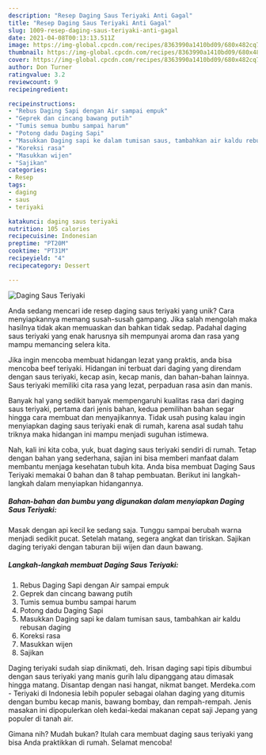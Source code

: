 ```yaml
---
description: "Resep Daging Saus Teriyaki Anti Gagal"
title: "Resep Daging Saus Teriyaki Anti Gagal"
slug: 1009-resep-daging-saus-teriyaki-anti-gagal
date: 2021-04-08T00:13:13.511Z
image: https://img-global.cpcdn.com/recipes/8363990a1410bd09/680x482cq70/daging-saus-teriyaki-foto-resep-utama.jpg
thumbnail: https://img-global.cpcdn.com/recipes/8363990a1410bd09/680x482cq70/daging-saus-teriyaki-foto-resep-utama.jpg
cover: https://img-global.cpcdn.com/recipes/8363990a1410bd09/680x482cq70/daging-saus-teriyaki-foto-resep-utama.jpg
author: Don Turner
ratingvalue: 3.2
reviewcount: 9
recipeingredient:

recipeinstructions:
- "Rebus Daging Sapi dengan Air sampai empuk"
- "Geprek dan cincang bawang putih"
- "Tumis semua bumbu sampai harum"
- "Potong dadu Daging Sapi"
- "Masukkan Daging sapi ke dalam tumisan saus, tambahkan air kaldu rebusan daging"
- "Koreksi rasa"
- "Masukkan wijen"
- "Sajikan"
categories:
- Resep
tags:
- daging
- saus
- teriyaki

katakunci: daging saus teriyaki 
nutrition: 105 calories
recipecuisine: Indonesian
preptime: "PT20M"
cooktime: "PT31M"
recipeyield: "4"
recipecategory: Dessert

---
```



![Daging Saus Teriyaki](https://img-global.cpcdn.com/recipes/8363990a1410bd09/680x482cq70/daging-saus-teriyaki-foto-resep-utama.jpg)

Anda sedang mencari ide resep daging saus teriyaki yang unik? Cara menyiapkannya memang susah-susah gampang. Jika salah mengolah maka hasilnya tidak akan memuaskan dan bahkan tidak sedap. Padahal daging saus teriyaki yang enak harusnya sih mempunyai aroma dan rasa yang mampu memancing selera kita.

Jika ingin mencoba membuat hidangan lezat yang praktis, anda bisa mencoba beef teriyaki. Hidangan ini terbuat dari daging yang direndam dengan saus teriyaki, kecap asin, kecap manis, dan bahan-bahan lainnya. Saus teriyaki memiliki cita rasa yang lezat, perpaduan rasa asin dan manis.

Banyak hal yang sedikit banyak mempengaruhi kualitas rasa dari daging saus teriyaki, pertama dari jenis bahan, kedua pemilihan bahan segar hingga cara membuat dan menyajikannya. Tidak usah pusing kalau ingin menyiapkan daging saus teriyaki enak di rumah, karena asal sudah tahu triknya maka hidangan ini mampu menjadi suguhan istimewa.


Nah, kali ini kita coba, yuk, buat daging saus teriyaki sendiri di rumah. Tetap dengan bahan yang sederhana, sajian ini bisa memberi manfaat dalam membantu menjaga kesehatan tubuh kita. Anda bisa membuat Daging Saus Teriyaki memakai 0 bahan dan 8 tahap pembuatan. Berikut ini langkah-langkah dalam menyiapkan hidangannya.

<!--inarticleads1-->

##### Bahan-bahan dan bumbu yang digunakan dalam menyiapkan Daging Saus Teriyaki:



Masak dengan api kecil ke sedang saja. Tunggu sampai berubah warna menjadi sedikit pucat. Setelah matang, segera angkat dan tiriskan. Sajikan daging teriyaki dengan taburan biji wijen dan daun bawang. 

<!--inarticleads2-->

##### Langkah-langkah membuat Daging Saus Teriyaki:

1. Rebus Daging Sapi dengan Air sampai empuk
1. Geprek dan cincang bawang putih
1. Tumis semua bumbu sampai harum
1. Potong dadu Daging Sapi
1. Masukkan Daging sapi ke dalam tumisan saus, tambahkan air kaldu rebusan daging
1. Koreksi rasa
1. Masukkan wijen
1. Sajikan


Daging teriyaki sudah siap dinikmati, deh. Irisan daging sapi tipis dibumbui dengan saus teriyaki yang manis gurih lalu dipanggang atau dimasak hingga matang. Disantap dengan nasi hangat, nikmat banget. Merdeka.com - Teriyaki di Indonesia lebih populer sebagai olahan daging yang ditumis dengan bumbu kecap manis, bawang bombay, dan rempah-rempah. Jenis masakan ini dipopulerkan oleh kedai-kedai makanan cepat saji Jepang yang populer di tanah air. 

Gimana nih? Mudah bukan? Itulah cara membuat daging saus teriyaki yang bisa Anda praktikkan di rumah. Selamat mencoba!
